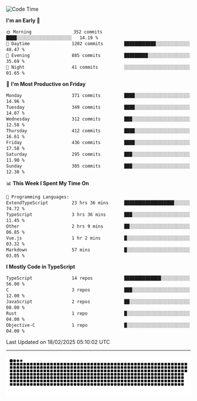 <!--
<picture>
  <source
    srcset="https://github-readme-stats.vercel.app/api?username=kevinxft&show_icons=true&theme=dark"
    media="(prefers-color-scheme: dark)"
  />
  <source
    srcset="https://github-readme-stats.vercel.app/api?username=kevinxft&show_icons=true"
    media="(prefers-color-scheme: light), (prefers-color-scheme: no-preference)"
  />
  <img src="https://github-readme-stats.vercel.app/api?username=kevinxft&show_icons=true" />
</picture>
-->

<!--START_SECTION:waka-->
![Code Time](http://img.shields.io/badge/Code%20Time-3%2C108%20hrs%2038%20mins-blue)

**I'm an Early 🐤** 

```text
🌞 Morning                352 commits         ████░░░░░░░░░░░░░░░░░░░░░   14.19 % 
🌆 Daytime                1202 commits        ████████████░░░░░░░░░░░░░   48.47 % 
🌃 Evening                885 commits         █████████░░░░░░░░░░░░░░░░   35.69 % 
🌙 Night                  41 commits          ░░░░░░░░░░░░░░░░░░░░░░░░░   01.65 % 
```
📅 **I'm Most Productive on Friday** 

```text
Monday                   371 commits         ████░░░░░░░░░░░░░░░░░░░░░   14.96 % 
Tuesday                  349 commits         ████░░░░░░░░░░░░░░░░░░░░░   14.07 % 
Wednesday                312 commits         ███░░░░░░░░░░░░░░░░░░░░░░   12.58 % 
Thursday                 412 commits         ████░░░░░░░░░░░░░░░░░░░░░   16.61 % 
Friday                   436 commits         ████░░░░░░░░░░░░░░░░░░░░░   17.58 % 
Saturday                 295 commits         ███░░░░░░░░░░░░░░░░░░░░░░   11.90 % 
Sunday                   305 commits         ███░░░░░░░░░░░░░░░░░░░░░░   12.30 % 
```


📊 **This Week I Spent My Time On** 

```text
💬 Programming Languages: 
ExtendTypeScript         23 hrs 36 mins      ███████████████████░░░░░░   74.72 % 
TypeScript               3 hrs 36 mins       ███░░░░░░░░░░░░░░░░░░░░░░   11.45 % 
Other                    2 hrs 9 mins        ██░░░░░░░░░░░░░░░░░░░░░░░   06.85 % 
Vue.js                   1 hr 2 mins         █░░░░░░░░░░░░░░░░░░░░░░░░   03.32 % 
Markdown                 57 mins             █░░░░░░░░░░░░░░░░░░░░░░░░   03.05 % 
```

**I Mostly Code in TypeScript** 

```text
TypeScript               14 repos            ██████████████░░░░░░░░░░░   56.00 % 
C                        3 repos             ███░░░░░░░░░░░░░░░░░░░░░░   12.00 % 
JavaScript               2 repos             ██░░░░░░░░░░░░░░░░░░░░░░░   08.00 % 
Rust                     1 repo              █░░░░░░░░░░░░░░░░░░░░░░░░   04.00 % 
Objective-C              1 repo              █░░░░░░░░░░░░░░░░░░░░░░░░   04.00 % 
```




 Last Updated on 18/02/2025 05:10:02 UTC
<!--END_SECTION:waka-->

---

<picture>
  <source media="(prefers-color-scheme: dark)" srcset="https://raw.githubusercontent.com/kevinxft/kevinxft/output/github-contribution-grid-snake-dark.svg">
  <source media="(prefers-color-scheme: light)" srcset="https://raw.githubusercontent.com/kevinxft/kevinxft/output/github-contribution-grid-snake.svg">
  <img alt="github contribution grid snake animation" src="https://raw.githubusercontent.com/kevinxft/kevinxft/output/github-contribution-grid-snake.svg">
</picture>